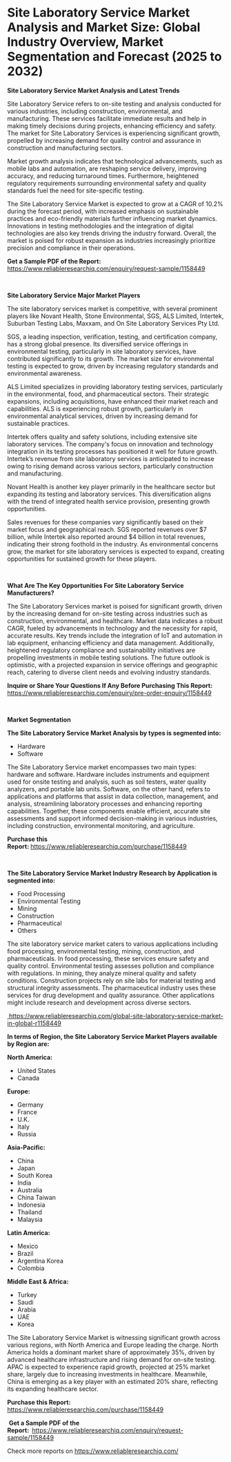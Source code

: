 <p><h1>Site Laboratory Service Market Analysis and Market Size: Global Industry Overview, Market Segmentation and Forecast (2025 to 2032)</h1></p><p><strong>Site Laboratory Service Market Analysis and Latest Trends</strong></p>
<p><p>Site Laboratory Service refers to on-site testing and analysis conducted for various industries, including construction, environmental, and manufacturing. These services facilitate immediate results and help in making timely decisions during projects, enhancing efficiency and safety. The market for Site Laboratory Services is experiencing significant growth, propelled by increasing demand for quality control and assurance in construction and manufacturing sectors. </p><p>Market growth analysis indicates that technological advancements, such as mobile labs and automation, are reshaping service delivery, improving accuracy, and reducing turnaround times. Furthermore, heightened regulatory requirements surrounding environmental safety and quality standards fuel the need for site-specific testing. </p><p>The Site Laboratory Service Market is expected to grow at a CAGR of 10.2% during the forecast period, with increased emphasis on sustainable practices and eco-friendly materials further influencing market dynamics. Innovations in testing methodologies and the integration of digital technologies are also key trends driving the industry forward. Overall, the market is poised for robust expansion as industries increasingly prioritize precision and compliance in their operations.</p></p>
<p><strong>Get a Sample PDF of the Report:&nbsp;</strong> <a href="https://www.reliableresearchiq.com/enquiry/request-sample/1158449?utm_campaign=2458&utm_medium=2&utm_source=Github&utm_content=ia&utm_term=21032025&utm_id=site-laboratory-service">https://www.reliableresearchiq.com/enquiry/request-sample/1158449</a></p>
<p>&nbsp;</p>
<p><strong>Site Laboratory Service Major Market Players</strong></p>
<p><p>The site laboratory services market is competitive, with several prominent players like Novant Health, Stone Environmental, SGS, ALS Limited, Intertek, Suburban Testing Labs, Maxxam, and On Site Laboratory Services Pty Ltd. </p><p>SGS, a leading inspection, verification, testing, and certification company, has a strong global presence. Its diversified service offerings in environmental testing, particularly in site laboratory services, have contributed significantly to its growth. The market size for environmental testing is expected to grow, driven by increasing regulatory standards and environmental awareness.</p><p>ALS Limited specializes in providing laboratory testing services, particularly in the environmental, food, and pharmaceutical sectors. Their strategic expansions, including acquisitions, have enhanced their market reach and capabilities. ALS is experiencing robust growth, particularly in environmental analytical services, driven by increasing demand for sustainable practices.</p><p>Intertek offers quality and safety solutions, including extensive site laboratory services. The company's focus on innovation and technology integration in its testing processes has positioned it well for future growth. Intertek’s revenue from site laboratory services is anticipated to increase owing to rising demand across various sectors, particularly construction and manufacturing.</p><p>Novant Health is another key player primarily in the healthcare sector but expanding its testing and laboratory services. This diversification aligns with the trend of integrated health service provision, presenting growth opportunities.</p><p>Sales revenues for these companies vary significantly based on their market focus and geographical reach. SGS reported revenues over $7 billion, while Intertek also reported around $4 billion in total revenues, indicating their strong foothold in the industry. As environmental concerns grow, the market for site laboratory services is expected to expand, creating opportunities for sustained growth for these players.</p></p>
<p>&nbsp;</p>
<p><strong>What Are The Key Opportunities For Site Laboratory Service Manufacturers?</strong></p>
<p><p>The Site Laboratory Services market is poised for significant growth, driven by the increasing demand for on-site testing across industries such as construction, environmental, and healthcare. Market data indicates a robust CAGR, fueled by advancements in technology and the necessity for rapid, accurate results. Key trends include the integration of IoT and automation in lab equipment, enhancing efficiency and data management. Additionally, heightened regulatory compliance and sustainability initiatives are propelling investments in mobile testing solutions. The future outlook is optimistic, with a projected expansion in service offerings and geographic reach, catering to diverse client needs and evolving industry standards.</p></p>
<p><strong>Inquire or Share Your Questions If Any Before Purchasing This Report:</strong> <a href="https://www.reliableresearchiq.com/enquiry/pre-order-enquiry/1158449?utm_campaign=2458&utm_medium=2&utm_source=Github&utm_content=ia&utm_term=21032025&utm_id=site-laboratory-service">https://www.reliableresearchiq.com/enquiry/pre-order-enquiry/1158449</a></p>
<p>&nbsp;</p>
<p><strong>Market Segmentation</strong></p>
<p><strong>The Site Laboratory Service Market Analysis by types is segmented into:</strong></p>
<p><ul><li>Hardware</li><li>Software</li></ul></p>
<p><p>The Site Laboratory Service market encompasses two main types: hardware and software. Hardware includes instruments and equipment used for onsite testing and analysis, such as soil testers, water quality analyzers, and portable lab units. Software, on the other hand, refers to applications and platforms that assist in data collection, management, and analysis, streamlining laboratory processes and enhancing reporting capabilities. Together, these components enable efficient, accurate site assessments and support informed decision-making in various industries, including construction, environmental monitoring, and agriculture.</p></p>
<p><strong>Purchase this Report:&nbsp;</strong><a href="https://www.reliableresearchiq.com/purchase/1158449?utm_campaign=2458&utm_medium=2&utm_source=Github&utm_content=ia&utm_term=21032025&utm_id=site-laboratory-service">https://www.reliableresearchiq.com/purchase/1158449</a></p>
<p>&nbsp;</p>
<p><strong>The Site Laboratory Service Market Industry Research by Application is segmented into:</strong></p>
<p><ul><li>Food Processing</li><li>Environmental Testing</li><li>Mining</li><li>Construction</li><li>Pharmaceutical</li><li>Others</li></ul></p>
<p><p>The site laboratory service market caters to various applications including food processing, environmental testing, mining, construction, and pharmaceuticals. In food processing, these services ensure safety and quality control. Environmental testing assesses pollution and compliance with regulations. In mining, they analyze mineral quality and safety conditions. Construction projects rely on site labs for material testing and structural integrity assessments. The pharmaceutical industry uses these services for drug development and quality assurance. Other applications might include research and development across diverse sectors.</p></p>
<p><a href="https://www.reliableresearchiq.com/global-site-laboratory-service-market-in-global-r1158449?utm_campaign=2458&utm_medium=2&utm_source=Github&utm_content=ia&utm_term=21032025&utm_id=site-laboratory-service">&nbsp;https://www.reliableresearchiq.com/global-site-laboratory-service-market-in-global-r1158449</a></p>
<p><strong>In terms of Region, the Site Laboratory Service Market Players available by Region are:</strong></p>
<p>
    <p> <strong> North America: </strong>
        <ul>
            <li>United States</li>
            <li>Canada</li>
        </ul>
        </p> 
    <p> <strong> Europe: </strong>
        <ul>
            <li>Germany</li>
            <li>France</li>
            <li>U.K.</li>
            <li>Italy</li>
            <li>Russia</li>
        </ul>
        </p> 
    <p> <strong> Asia-Pacific: </strong>
        <ul>
            <li>China</li>
            <li>Japan</li>
            <li>South Korea</li>
            <li>India</li>
            <li>Australia</li>
            <li>China Taiwan</li>
            <li>Indonesia</li>
            <li>Thailand</li>
            <li>Malaysia</li>
        </ul>
        </p> 
    <p> <strong> Latin America: </strong>
        <ul>
            <li>Mexico</li>
            <li>Brazil</li>
            <li>Argentina Korea</li>
            <li>Colombia</li>
        </ul>
        </p> 
    <p> <strong> Middle East & Africa: </strong>
        <ul>
            <li>Turkey</li>
            <li>Saudi</li>
            <li>Arabia</li>
            <li>UAE</li>
            <li>Korea</li>
        </ul>
    </p>
    </p>
<p><p>The Site Laboratory Service Market is witnessing significant growth across various regions, with North America and Europe leading the charge. North America holds a dominant market share of approximately 35%, driven by advanced healthcare infrastructure and rising demand for on-site testing. APAC is expected to experience rapid growth, projected at 25% market share, largely due to increasing investments in healthcare. Meanwhile, China is emerging as a key player with an estimated 20% share, reflecting its expanding healthcare sector.</p></p>
<p><strong>Purchase this Report: </strong><a href="https://www.reliableresearchiq.com/purchase/1158449?utm_campaign=2458&utm_medium=2&utm_source=Github&utm_content=ia&utm_term=21032025&utm_id=site-laboratory-service">https://www.reliableresearchiq.com/purchase/1158449</a></p>
<p>&nbsp;<strong>Get a Sample PDF of the Report:&nbsp;&nbsp;</strong><a href="https://www.reliableresearchiq.com/enquiry/request-sample/1158449?utm_campaign=2458&utm_medium=2&utm_source=Github&utm_content=ia&utm_term=21032025&utm_id=site-laboratory-service">https://www.reliableresearchiq.com/enquiry/request-sample/1158449</a></p>
<p><strong></strong></p>
<p>Check more reports on <a href="https://www.reliableresearchiq.com/?utm_campaign=2458&utm_medium=2&utm_source=Github&utm_content=ia&utm_term=21032025&utm_id=site-laboratory-service">https://www.reliableresearchiq.com/</a></p>